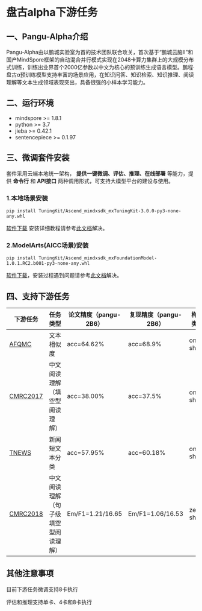 # 盘古alpha下游任务

## 一、Pangu-Alpha介绍

Pangu-Alpha由以鹏城实验室为首的技术团队联合攻关，首次基于“鹏城云脑Ⅱ”和国产MindSpore框架的自动混合并行模式实现在2048卡算力集群上的大规模分布式训练，训练出业界首个2000亿参数以中文为核心的预训练生成语言模型。鹏程·盘古α预训练模型支持丰富的场景应用，在知识问答、知识检索、知识推理、阅读理解等文本生成领域表现突出，具备很强的小样本学习能力。


## 二、运行环境
- mindspore >= 1.8.1
- python >= 3.7
- jieba >= 0.42.1
- sentencepiece >= 0.1.97

## 三、微调套件安装

套件采用云端本地统一架构， **提供一键微调、评估、推理、在线部署** 等能力，提供 **命令行** 和 **API接口** 两种调用形式，可支持大模型平台的建设与使用。

### 1.本地场景安装

```shell
pip install TuningKit/Ascend_mindxsdk_mxTuningKit-3.0.0-py3-none-any.whl
```

[软件下载](https://github.com/mindspore-lab/pangu_alpha/tree/master/mxTuningKit) 安装详细教程请参考[此文档](https://www.hiascend.com/document/detail/zh/mind-sdk/30rc3/mxtuningkit/tuningkitug/mxtuningug_0001.html)解决。

### 2.ModelArts(AICC场景)安装

```shell
pip install TuningKit/Ascend_mindxsdk_mxFoundationModel-1.0.1.RC2.b001-py3-none-any.whl
```

[软件下载](https://github.com/mindspore-lab/pangu_alpha/tree/master/mxTuningKit)，安装过程遇到问题请参考[此文档](https://github.com/mindspore-lab/pangu_alpha/blob/master/mxTuningKit/%E5%BE%AE%E8%B0%83%E7%BB%84%E4%BB%B6(%E4%BA%91%E4%B8%8A%E5%9C%BA%E6%99%AF).md)解决。


## 四、支持下游任务

| 下游任务      | 任务类型             | 论文精度（pangu-2B6）               | 复现精度（pangu-2B6）                   | 样本类型       |
| -------------------------------------------------------------------------------------------------- | --------------------------- | ----------------------------------- | ----------------------------------- |------------|
| [AFQMC](https://github.com/mindspore-lab/pangu_alpha/tree/master/src/afqmc) | 文本相似度                   | acc=64.62%                          | acc=68.9%                           | one-shot   |
| [CMRC2017](https://github.com/mindspore-lab/pangu_alpha/tree/master/src/cmrc2017) | 中文阅读理解（填空型阅读理解） | acc=38.00% | acc=37.5% | one-shot |
| [TNEWS](https://github.com/mindspore-lab/pangu_alpha/tree/master/src/tnews) | 新闻短文本分类                 | acc=57.95%                          | acc=60.18%                          | one-shot   |
| [CMRC2018](https://github.com/mindspore-lab/pangu_alpha/tree/master/src/cmrc2018) | 中文阅读理解（句子级填空型阅读理解） | Em/F1=1.21/16.65 | Em/F1=1.06/16.53 | zero-shot |


## 其他注意事项

目前下游任务微调支持8卡执行

评估和推理支持单卡、4卡和8卡执行